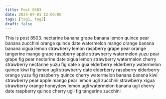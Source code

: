```yaml
---
title: Post 8503
date: 2024-09-01 12:00:00
tags: [tag1, tag2]
draft: false
---
```

This is post 8503.
nectarine
banana
grape
banana
lemon
quince
pear
banana
zucchini
orange
quince
date
watermelon
mango
orange
banana
banana
xigua
lemon
strawberry
lemon
raspberry
grape
pear
orange
tangerine
mango
grape
raspberry
apple
strawberry
watermelon
yuzu
pear
grape
fig
pear
nectarine
date
xigua
lemon
strawberry
watermelon
cherry
strawberry
nectarine
yuzu
fig
date
xigua
elderberry
elderberry
watermelon
quince
kiwi
fig
lemon
ugli
strawberry
date
elderberry
raspberry
elderberry
orange
yuzu
fig
raspberry
quince
cherry
watermelon
banana
banana
kiwi
strawberry
pear
apple
mango
pear
lemon
ugli
zucchini
strawberry
xigua
strawberry
orange
honeydew
lemon
ugli
watermelon
banana
ugli
cherry
date
raspberry
quince
cherry
ugli
fig
tangerine
zucchini

